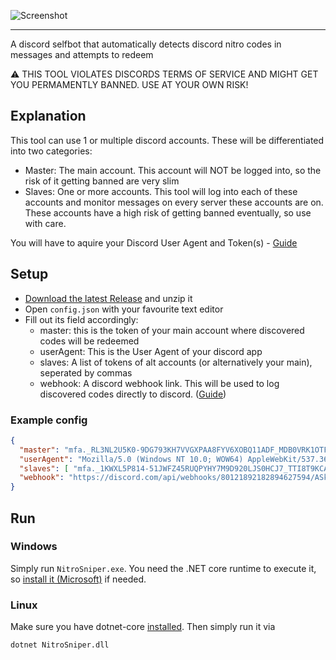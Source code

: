 ![Screenshot](https://ven.totallysuspicious.website/4Eoq8y8.png)
<hr>
A discord selfbot that automatically detects discord nitro codes in messages and attempts to redeem
<br />

⚠️ THIS TOOL VIOLATES DISCORDS TERMS OF SERVICE AND MIGHT GET YOU PERMAMENTLY BANNED. USE AT YOUR OWN RISK!

## Explanation
This tool can use 1 or multiple discord accounts. These will be differentiated into two categories:
- Master: The main account. This account will NOT be logged into, so the risk of it getting banned are very slim
- Slaves: One or more accounts. This tool will log into each of these accounts and monitor messages on every server these accounts are on. These accounts have a high risk of getting banned eventually, so use with care.

You will have to aquire your Discord User Agent and Token(s) - [Guide](https://gist.github.com/Vendicated/e7318adb486bb507facb70539e188c1c)

## Setup
- [Download the latest Release](https://github.com/Vendicated/NitroSniperCs/releases/) and unzip it
- Open `config.json` with your favourite text editor
- Fill out its field accordingly:
  - master: this is the token of your main account where discovered codes will be redeemed
  - userAgent: This is the User Agent of your discord app
  - slaves: A list of tokens of alt accounts (or alternatively your main), seperated by commas
  - webhook: A discord webhook link. This will be used to log discovered codes directly to discord. ([Guide](https://support.discord.com/hc/en-us/articles/228383668-Intro-to-Webhooks))


### Example config
  
  ```json
{
    "master": "mfa._RL3NL2U5K0-9DG793KH7VVGXPAA8FYV6XOBQ11ADF_MDB0VRK1OTFM76JRCZHXUBTZ6RYZQY",
    "userAgent": "Mozilla/5.0 (Windows NT 10.0; WOW64) AppleWebKit/537.36 (KHTML, like Gecko) discord/0.0.309 Chrome/83.0.4103.122 Electron/9.3.5 Safari/537.36",
    "slaves": [ "mfa._1KWXL5P814-51JWFZ45RUQPYHY7M9D920LJS0HCJ7_TTI8T9KCAUF56TSEU1CO34TS10ARBT", "mfa._X0EC0GRRTP-SA9M6EAYGBOL1YEM588S80S4QV3UJX_MQHYVYIMRNG96FWBPI228CKK0BPTUG" ],
    "webhook": "https://discord.com/api/webhooks/80121892182894627594/ASkjjsa991-sa29S-8sahjsjahshjSHAjhsjajhs"
}
  ```

## Run
### Windows
Simply run `NitroSniper.exe`. You need the .NET core runtime to execute it, so [install it (Microsoft)](https://dotnet.microsoft.com/download/dotnet-core/current/runtime) if needed.
### Linux
Make sure you have dotnet-core [installed](https://docs.microsoft.com/en-gb/dotnet/core/install/linux). Then simply run it via
```bash
dotnet NitroSniper.dll
```

